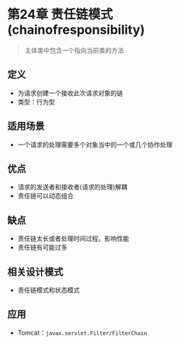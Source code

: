 # 第24章 责任链模式(chainofresponsibility)
> 主体类中包含一个指向当前类的方法
## 定义
+ 为请求创建一个接收此次请求对象的链
+ 类型：行为型

## 适用场景
+ 一个请求的处理需要多个对象当中的一个或几个协作处理

## 优点
+ 请求的发送者和接收者(请求的处理)解耦
+ 责任链可以动态组合

## 缺点
+ 责任链太长或者处理时间过程，影响性能
+ 责任链有可能过多

## 相关设计模式
+ 责任链模式和状态模式

## 应用
+ Tomcat：`javax.servlet.Filter/FilterChain`